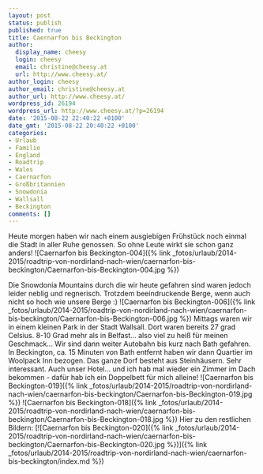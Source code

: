 ```yaml
---
layout: post
status: publish
published: true
title: Caernarfon bis Beckington
author:
  display_name: cheesy
  login: cheesy
  email: christine@cheesy.at
  url: http://www.cheesy.at/
author_login: cheesy
author_email: christine@cheesy.at
author_url: http://www.cheesy.at/
wordpress_id: 26194
wordpress_url: http://www.cheesy.at/?p=26194
date: '2015-08-22 22:40:22 +0100'
date_gmt: '2015-08-22 20:40:22 +0100'
categories:
- Urlaub
- Familie
- England
- Roadtrip
- Wales
- Caernarfon
- Großbritannien
- Snowdonia
- Wallsall
- Beckington
comments: []
---
```

Heute morgen haben wir nach einem ausgiebigen Frühstück noch einmal die Stadt in aller Ruhe genossen. So ohne Leute wirkt sie schon ganz anders!
![Caernarfon bis Beckington-004]({% link _fotos/urlaub/2014-2015/roadtrip-von-nordirland-nach-wien/caernarfon-bis-beckington/Caernarfon-bis-Beckington-004.jpg %})
<!--more-->
Die Snowdonia Mountains durch die wir heute gefahren sind waren jedoch leider neblig und regnerisch. Trotzdem beeindruckende Berge, wenn auch nicht so hoch wie unsere Berge :)
![Caernarfon bis Beckington-006]({% link _fotos/urlaub/2014-2015/roadtrip-von-nordirland-nach-wien/caernarfon-bis-beckington/Caernarfon-bis-Beckington-006.jpg %})
Mittags waren wir in einem kleinen Park in der Stadt Wallsall. Dort waren bereits 27 grad Celsius. 8-10 Grad mehr als in Belfast... also viel zu heiß für meinen Geschmack... Wir sind dann weiter Autobahn bis kurz nach Bath gefahren. In Beckington, ca. 15 Minuten von Bath entfernt haben wir dann Quartier im Woolpack Inn bezogen. Das ganze Dorf besteht aus Steinhäusern. Sehr interessant. Auch unser Hotel... und ich hab mal wieder ein Zimmer im Dach bekommen - dafür hab ich ein Doppelbett für mich alleine!
![Caernarfon bis Beckington-019]({% link _fotos/urlaub/2014-2015/roadtrip-von-nordirland-nach-wien/caernarfon-bis-beckington/Caernarfon-bis-Beckington-019.jpg %})
 ![Caernarfon bis Beckington-018]({% link _fotos/urlaub/2014-2015/roadtrip-von-nordirland-nach-wien/caernarfon-bis-beckington/Caernarfon-bis-Beckington-018.jpg %})
Hier zu den restlichen Bildern:
[![Caernarfon bis Beckington-020]({% link _fotos/urlaub/2014-2015/roadtrip-von-nordirland-nach-wien/caernarfon-bis-beckington/Caernarfon-bis-Beckington-020.jpg %})]({% link _fotos/urlaub/2014-2015/roadtrip-von-nordirland-nach-wien/caernarfon-bis-beckington/index.md %})
